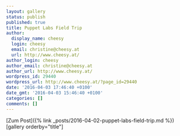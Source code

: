```yaml
---
layout: gallery
status: publish
published: true
title: Puppet Labs Field Trip
author:
  display_name: cheesy
  login: cheesy
  email: christine@cheesy.at
  url: http://www.cheesy.at/
author_login: cheesy
author_email: christine@cheesy.at
author_url: http://www.cheesy.at/
wordpress_id: 29440
wordpress_url: http://www.cheesy.at/?page_id=29440
date: '2016-04-03 17:46:40 +0100'
date_gmt: '2016-04-03 15:46:40 +0100'
categories: []
comments: []
---
```


[Zum Post]({% link _posts/2016-04-02-puppet-labs-field-trip.md %})
[gallery orderby="title"]
